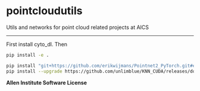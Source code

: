 # pointcloudutils

Utils and networks for point cloud related projects at AICS

---

First install cyto_dl. Then 

```bash
pip install -e .

pip install "git+https://github.com/erikwijmans/Pointnet2_PyTorch.git#egg=pointnet2_ops&subdirectory=pointnet2_ops_lib"
pip install --upgrade https://github.com/unlimblue/KNN_CUDA/releases/download/0.2/KNN_CUDA-0.2-py3-none-any.whl
```

**Allen Institute Software License**


